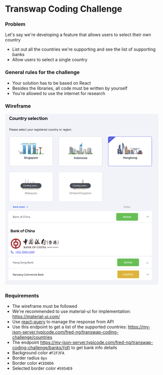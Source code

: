 # Transwap Coding Challenge

### Problem
Let's say we're developing a feature that allows users to select their own country
  - List out all the countries we're supporting and see the list of supporting banks
  - Allow users to select a single country

### General rules for the challenge
- Your solution has to be based on React
- Besides the libraries, all code must be written by yourself
- You’re allowed to use the internet for research
 
### Wireframe

[![N|Solid](https://raw.githubusercontent.com/fred-ng/transwap-coding-challenge/main/assets/images/new-wireframe.png)](https://raw.githubusercontent.com/fred-ng/transwap-coding-challenge/main/assets/images/new-wireframe.png)

### Requirements
- The wireframe must be followed 
- We're recommended to use material-ui for implementation: https://material-ui.com/
- Use [react-query](https://react-query.tanstack.com) to manage the response from API
- Use this endpoint to get a list of the supported countries: https://my-json-server.typicode.com/fred-ng/transwap-coding-challenge/countries
- The endpoint https://my-json-server.typicode.com/fred-ng/transwap-coding-challenge/banks/{id} to get bank info details
- Background color `#F2F3FA`
- Border radius `8px`
- Border color `#CED0D6`
- Selected border color `#5954E9`
